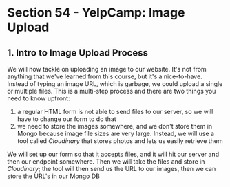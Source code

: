 # Section 54 - YelpCamp: Image Upload

## 1. Intro to Image Upload Process

We will now tackle on uploading an image to our website. It's not from anything that we've learned from this course, but it's a nice-to-have. Instead of typing an image URL, which is garbage, we could upload a single or multiple files. This is a multi-step process and there are two things you need to know upfront:

1. a regular HTML form is not able to send files to our server, so we will have to change our form to do that
2. we need to store the images somewhere, and we don't store them in Mongo because image file sizes are very large. Instead, we will use a tool called _Cloudinary_ that stores photos and lets us easily retrieve them

We will set up our form so that it accepts files, and it will hit our server and then our endpoint somewhere. Then we will take the files and store in _Cloudinary_; the tool will then send us the URL to our images, then we can store the URL's in our Mongo DB